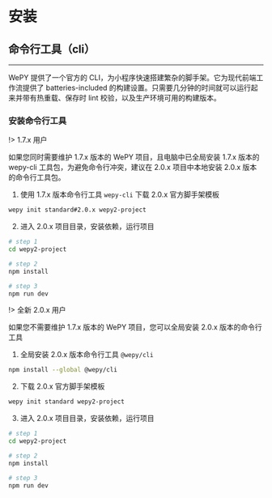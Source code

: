 # 安装

## 命令行工具（cli）

---

WePY 提供了一个官方的 CLI，为小程序快速搭建繁杂的脚手架。它为现代前端工作流提供了 batteries-included 的构建设置。只需要几分钟的时间就可以运行起来并带有热重载、保存时 lint 校验，以及生产环境可用的构建版本。

### 安装命令行工具

!> 1.7.x 用户

如果您同时需要维护 1.7.x 版本的 WePY 项目，且电脑中已全局安装 1.7.x 版本的 wepy-cli 工具包，为避免命令行冲突，建议在 2.0.x 项目中本地安装 2.0.x 版本的命令行工具包。

1. 使用 1.7.x 版本命令行工具 ```wepy-cli``` 下载 2.0.x 官方脚手架模板

```bash
wepy init standard#2.0.x wepy2-project
```

2. 进入 2.0.x 项目目录，安装依赖，运行项目

```bash
# step 1
cd wepy2-project

# step 2
npm install

# step 3
npm run dev
```

!> 全新 2.0.x 用户

如果您不需要维护 1.7.x 版本的 WePY 项目，您可以全局安装 2.0.x 版本的命令行工具

1. 全局安装 2.0.x 版本命令行工具 ```@wepy/cli```

```bash
npm install --global @wepy/cli
```

2. 下载 2.0.x 官方脚手架模板

```bash
wepy init standard wepy2-project
```

3. 进入 2.0.x 项目目录，安装依赖，运行项目

```bash
# step 1
cd wepy2-project

# step 2
npm install

# step 3
npm run dev
```

